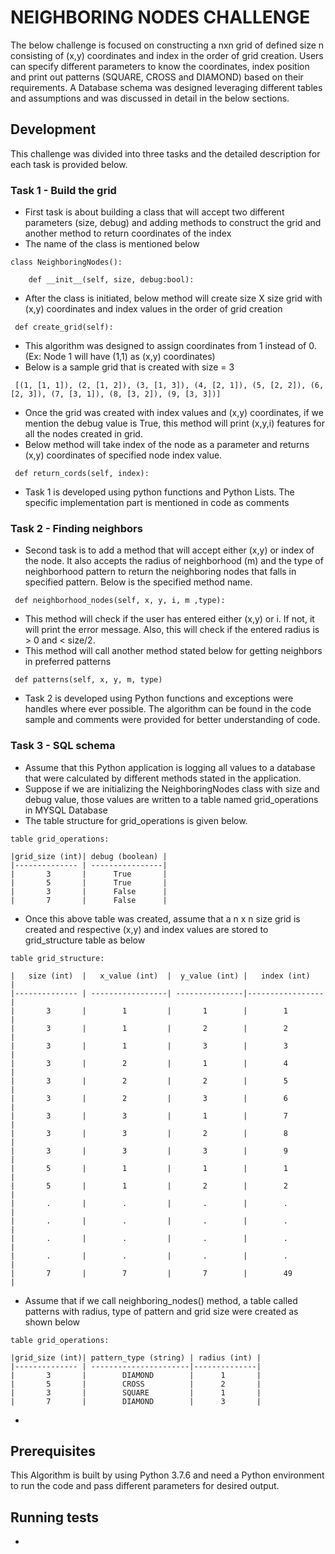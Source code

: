 # NEIGHBORING NODES CHALLENGE

The below challenge is focused on constructing a nxn grid of defined size n consisting of (x,y) coordinates and index in the order of grid creation. Users can specify different parameters to know the coordinates, index position and print out patterns (SQUARE, CROSS and DIAMOND) based on their requirements. A Database schema was designed leveraging different tables and assumptions and was discussed in detail in the below sections.


## Development

This challenge was divided into three tasks and the detailed description for each task is provided below.

### Task 1 - Build the grid
* First task is about building a class that will accept two different parameters (size, debug) and adding methods to construct the grid and another method to return coordinates of the index
* The name of the class is mentioned below
```
class NeighboringNodes():

    def __init__(self, size, debug:bool):
```
* After the class is initiated, below method will create size X size grid with (x,y) coordinates and index values in the order of grid creation
```
 def create_grid(self):
```
* This algorithm was designed to assign coordinates from 1 instead of 0. (Ex: Node 1 will have (1,1) as (x,y) coordinates)
* Below is a sample grid that is created with size = 3
```
 [(1, [1, 1]), (2, [1, 2]), (3, [1, 3]), (4, [2, 1]), (5, [2, 2]), (6, [2, 3]), (7, [3, 1]), (8, [3, 2]), (9, [3, 3])]
```
* Once the grid was created with index values and (x,y) coordinates, if we mention the debug value is True, this method will print (x,y,i) features for all the nodes created in grid.
* Below method will take index of the node as a parameter and returns (x,y) coordinates of specified node index value.
```
 def return_cords(self, index):
```
* Task 1 is developed using python functions and Python Lists. The specific implementation part is mentioned in code as comments

### Task 2 - Finding neighbors
* Second task is to add a method that will accept either (x,y) or index of the node. It also accepts the radius of neighborhood (m) and the type of neighborhood pattern to return the neighboring nodes that falls in specified pattern. Below is the specified method name.
```
 def neighborhood_nodes(self, x, y, i, m ,type):
```
* This method will check if the user has entered either (x,y) or i. If not, it will print the error message. Also, this will check if the entered radius is > 0 and < size/2.
* This method will call another method stated below for getting neighbors in preferred patterns
```
 def patterns(self, x, y, m, type)
```
* Task 2 is developed using Python functions and exceptions were handles where ever possible. The algorithm can be found in the code sample and comments were provided for better understanding of code.

### Task 3 - SQL schema
* Assume that this Python application is logging all values to a database that were calculated by different methods stated in the application.
* Suppose if we are initializing the NeighboringNodes class with size and debug value, those values are written to a table named grid_operations in MYSQL Database
* The table structure for grid_operations is given below.
```
table grid_operations:

|grid_size (int)| debug (boolean) |
|-------------- | ----------------|
|       3       |      True       |
|       5       |      True       |
|       3       |      False      |
|       7       |      False      |
```
* Once this above table was created, assume that a n x n size grid is created and respective (x,y) and index values are stored to grid_structure table as below
```
table grid_structure:

|   size (int)  |   x_value (int)  |  y_value (int) |   index (int)   |
|-------------- | -----------------| ---------------|-----------------|
|       3       |        1         |       1        |        1        |
|       3       |        1         |       2        |        2        |
|       3       |        1         |       3        |        3        |
|       3       |        2         |       1        |        4        |
|       3       |        2         |       2        |        5        |
|       3       |        2         |       3        |        6        |
|       3       |        3         |       1        |        7        |
|       3       |        3         |       2        |        8        |
|       3       |        3         |       3        |        9        |
|       5       |        1         |       1        |        1        |
|       5       |        1         |       2        |        2        |
|       .       |        .         |       .        |        .        |
|       .       |        .         |       .        |        .        |
|       .       |        .         |       .        |        .        |
|       .       |        .         |       .        |        .        |
|       7       |        7         |       7        |        49       |
```
* Assume that if we call neighboring_nodes() method, a table called patterns with radius, type of pattern and grid size were created as shown below
```
table grid_operations:

|grid_size (int)| pattern_type (string) | radius (int) |
|-------------- | ----------------------|--------------|
|       3       |        DIAMOND        |      1       |
|       5       |        CROSS          |      2       |
|       3       |        SQUARE         |      1       |
|       7       |        DIAMOND        |      3       |
```
* 
## Prerequisites
This Algorithm is built by using Python 3.7.6 and need a Python environment to run the code and pass different parameters for desired output.

## Running tests
*
